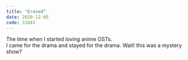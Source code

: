 ```yaml
---
title: "Erased"
date: 2020-12-05
code: 31043
---
```

The time when I started loving anime OSTs.
\
I came for the drama and stayed for the drama. Wait! this was a mystery show?